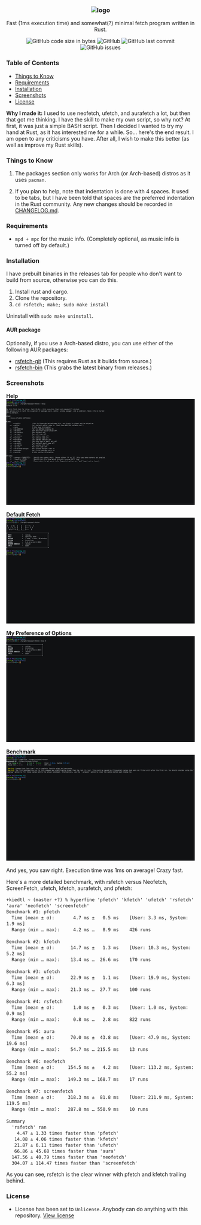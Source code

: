 <h3 align="center"><img src="https://raw.githubusercontent.com/rsfetch/rsfetch/master/Screenshots/logo.jpg" alt="logo" height="100px"></h3>
<p align="center">Fast (1ms execution time) and somewhat(?) minimal fetch program written in Rust.</p>

<p align="center">
<img alt="GitHub code size in bytes" src="https://img.shields.io/github/languages/code-size/rsfetch/rsfetch.svg">
<img alt="GitHub" src="https://img.shields.io/github/license/rsfetch/rsfetch.svg">
<img alt="GitHub last commit" src="https://img.shields.io/github/last-commit/rsfetch/rsfetch.svg">
<img alt="GitHub issues" src="https://img.shields.io/github/issues/rsfetch/rsfetch.svg?color=gren">
</p>

### Table of Contents
* [Things to Know](#things-to-know)
* [Requirements](#requirements)
* [Installation](#installation)
* [Screenshots](#screenshots)
* [License](#license)

**Why I made it:** I used to use neofetch, ufetch, and 
aurafetch a lot, but then that got me thinking. I have the skill to make
 my own script, so why not? At first, it was just a simple BASH script. 
Then I decided I wanted to try my hand at Rust, as it has interested me 
for a while. So... here's the end result. I am open to any criticisms 
you have. After all, I wish to make this better (as well as improve my 
Rust skills).

### Things to Know

1. The packages section only works for Arch (or Arch-based) distros as it uses `pacman`.

2. If you plan to help, note that indentation is done with 4 spaces. It used to be tabs, but I have been told that spaces are the preferred indentation in the Rust community. Any new changes should be recorded in [CHANGELOG.md](CHANGELOG.md).

### Requirements
- `mpd + mpc` for the music info. (Completely optional, as music info is turned off by default.)

### Installation
I have prebuilt binaries in the releases tab for people who don't want to build from source, otherwise you can do this.

1. Install rust and cargo.
2. Clone the repository.
3. `cd rsfetch; make; sudo make install`

Uninstall with `sudo make uninstall`.

#### AUR package
Optionally, if you use a Arch-based distro, you can use either of the following AUR packages:
- [rsfetch-git](https://aur.archlinux.org/packages/rsfetch-git/) (This requires Rust as it builds from source.)
- [rsfetch-bin](https://aur.archlinux.org/packages/rsfetch-bin/) (This grabs the latest binary from releases.)

### Screenshots

**Help**
![Help](Screenshots/help.png?raw=true "Help")

**Default Fetch**
![Default](Screenshots/default.png?raw=true "Default")

**My Preference of Options**
![Default](Screenshots/preference.png?raw=true "Preference")

**Benchmark**
![Benchmark](Screenshots/benchmark.png?raw=true "Benchmark")

And yes, you saw right. Execution time was 1ms on average! Crazy fast.

Here's a more detailed benchmark, with rsfetch versus Neofetch, ScreenFetch, ufetch, kfetch, aurafetch, and pfetch:
```
+kiedtl ~ (master +?) % hyperfine 'pfetch' 'kfetch' 'ufetch' 'rsfetch' 'aura' 'neofetch' 'screenfetch'
Benchmark #1: pfetch
  Time (mean ± σ):       4.7 ms ±   0.5 ms    [User: 3.3 ms, System: 1.9 ms]
  Range (min … max):     4.2 ms …   8.9 ms    426 runs

Benchmark #2: kfetch
  Time (mean ± σ):      14.7 ms ±   1.3 ms    [User: 10.3 ms, System: 5.2 ms]
  Range (min … max):    13.4 ms …  26.6 ms    170 runs

Benchmark #3: ufetch
  Time (mean ± σ):      22.9 ms ±   1.1 ms    [User: 19.9 ms, System: 6.3 ms]
  Range (min … max):    21.3 ms …  27.7 ms    100 runs

Benchmark #4: rsfetch
  Time (mean ± σ):       1.0 ms ±   0.3 ms    [User: 1.0 ms, System: 0.9 ms]
  Range (min … max):     0.8 ms …   2.8 ms    822 runs

Benchmark #5: aura
  Time (mean ± σ):      70.0 ms ±  43.8 ms    [User: 47.9 ms, System: 19.6 ms]
  Range (min … max):    54.7 ms … 215.5 ms    13 runs
  
Benchmark #6: neofetch
  Time (mean ± σ):     154.5 ms ±   4.2 ms    [User: 113.2 ms, System: 55.2 ms]
  Range (min … max):   149.3 ms … 168.7 ms    17 runs

Benchmark #7: screenfetch
  Time (mean ± σ):     318.3 ms ±  81.8 ms    [User: 211.9 ms, System: 119.5 ms]
  Range (min … max):   287.8 ms … 550.9 ms    10 runs

Summary
  'rsfetch' ran
    4.47 ± 1.33 times faster than 'pfetch'
   14.08 ± 4.06 times faster than 'kfetch'
   21.87 ± 6.11 times faster than 'ufetch'
   66.86 ± 45.68 times faster than 'aura'
  147.56 ± 40.79 times faster than 'neofetch'
  304.07 ± 114.47 times faster than 'screenfetch'
```
As you can see, rsfetch is the clear winner with pfetch and kfetch trailing behind.  

### License

- License has been set to `Unlicense`. Anybody can do anything with this repository. [View license](https://raw.githubusercontent.com/rsfetch/rsfetch/master/LICENSE)
